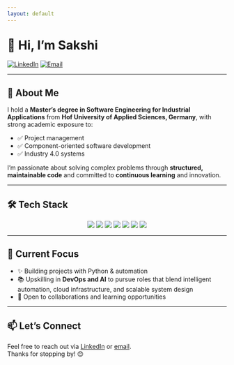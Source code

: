 ```yaml
---
layout: default
---
```


<h1 style="margin-top: 2rem;">👋 Hi, I’m Sakshi</h1>

[![LinkedIn](https://img.shields.io/badge/LinkedIn-blue?logo=linkedin&logoColor=white)](https://www.linkedin.com/in/sjain04/)
[![Email](https://img.shields.io/badge/Email-DM%20Me-blue)](mailto:sjain040395@gmail.com)

---

## 🧠 About Me

I hold a **Master’s degree in Software Engineering for Industrial Applications** from **Hof University of Applied Sciences, Germany**, with strong academic exposure to:
- ✅ Project management  
- ✅ Component-oriented software development  
- ✅ Industry 4.0 systems  

I’m passionate about solving complex problems through **structured, maintainable code** and committed to **continuous learning** and innovation.

---

## 🛠️ Tech Stack

<div align="center">

<!-- Languages & Frameworks -->
<img src="https://img.shields.io/badge/Python-3776AB?style=flat&logo=python&logoColor=white" />
<img src="https://img.shields.io/badge/HTML5-E34F26?style=flat&logo=html5&logoColor=white" />
<img src="https://img.shields.io/badge/CSS3-1572B6?style=flat&logo=css3&logoColor=white" />

<!-- Tools & Platforms -->
<img src="https://img.shields.io/badge/Git-F05032?style=flat&logo=git&logoColor=white" />
<img src="https://img.shields.io/badge/GitHub-181717?style=flat&logo=github&logoColor=white" />
<img src="https://img.shields.io/badge/VS%20Code-007ACC?style=flat&logo=visual-studio-code&logoColor=white" />
<img src="https://img.shields.io/badge/Jira-0052CC?style=flat&logo=jira&logoColor=white" />

</div>

---

## 🚀 Current Focus

- ✨ Building projects with Python & automation  
- 📚 Upskilling in **DevOps and AI** to pursue roles that blend intelligent automation, cloud infrastructure, and scalable system design  
- 🤝 Open to collaborations and learning opportunities

---

## 📫 Let’s Connect

Feel free to reach out via [LinkedIn](https://www.linkedin.com/in/sjain04/) or [email](mailto:sjain040395@gmail.com).  
Thanks for stopping by! 😊
